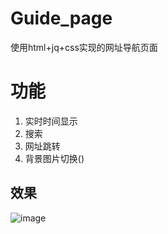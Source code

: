 # Guide_page
使用html+jq+css实现的网址导航页面
# 功能
1. 实时时间显示
2. 搜索
3. 网址跳转
4. 背景图片切换()
## 效果
![image]([url](https://raw.githubusercontent.com/Wispertise/Guide_page/main/image/1.png))
